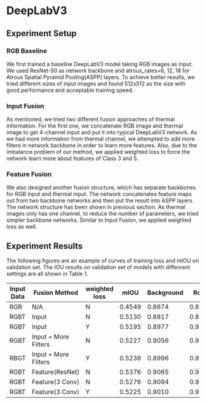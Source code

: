 # DeepLabV3

## Experiment Setup

### RGB Baseline
We first trained a baseline DeepLabV3 model taking RGB images as input. We used ResNet-50 as network backbone and atrous_rates=6, 12, 18 for Atrous Spatial Pyramid Pooling(ASPP) layers. To achieve better results, we tried different sizes of input images and found 512x512 as the size with good performance and acceptable training speed. 

### Input Fusion
As mentioned, we tried two different fusion approaches of thermal information. For the first one, we concatenate RGB image and thermal image to get 4-channel input and put it into typical DeepLabV3 network. As we had more information from thermal channel, we attempted to add more filters in network backbone in order to learn more features. Also, due to the imbalance problem of our method, we applied weighted loss to force the network learn more about features of Class 3 and 5.

### Feature Fusion
We also designed another fusion structure, which has separate backbones for RGB input and thermal input. The network concatenates feature maps out from two backbone networks and then put the result into ASPP layers. The network structure has been shown in previous section. As thermal images only has one channel, to reduce the number of parameters, we tried simpler backbone networks. Similar to Input Fusion, we applied weighted loss as well.

## Experiment Results
The following figures are an example of curves of training loss and mIOU on validation set. The IOU results on validation set of models with diffenrent settings are all shown in Table 1.

| Input Data | Fusion Method        | weighted loss | mIOU   | Background | Roof   | Facade | Roof Equip. | Car    | Ground Equip. |
|------------|----------------------|---------------|--------|------------|--------|--------|-------------|--------|---------------|
| RGB        | N/A                  | N             | 0.4549 | 0.8674     | 0.8535 | 0.6819 | 0.0282      | 0.3268 | 0.1348        |
| RGBT       | Input                | N             | 0.5130 | 0.8817     | 0.8761 | 0.7605 | 0.0302      | 0.3018 | 0.3113        |
| RGBT       | Input                | Y             | 0.5195 | 0.8977     | 0.9058 | 0.7890 | 0.0319      | 0.3449 | 0.2573        |
| RGBT       | Input + More Filters | N             | 0.5227 | 0.9056     | 0.9179 | 0.8155 | 0.0359      | 0.3394 | 0.2348        |
| RBGT       | Input + More Filters | Y             | 0.5238 | 0.8996     | 0.9212 | 0.8129 | 0.0384      | 0.3369 | 0.2158        |
| RGBT       | Feature(ResNet)      | N             | 0.5376 | 0.9065     | 0.9311 | 0.8149 | 0.0247      | 0.3378 | 0.2799        |
| RGBT       | Feature(3 Conv)      | N             | 0.5276 | 0.9094     | 0.9253 | 0.8150 | 0.0014      | 0.3403 | 0.2787        |
| RGBT       | Feature(3 Conv)      | Y             | 0.5225 | 0.9010     | 0.9166 | 0.8198 | 0.0354      | 0.3457 | 0.2093        |